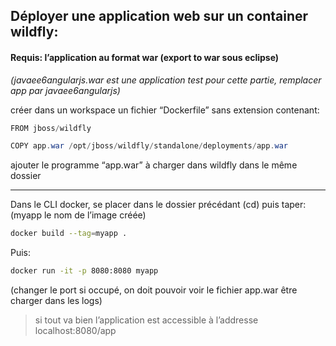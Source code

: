 ## Déployer une application web sur un container wildfly:
#### Requis: l’application au format war (export to war sous eclipse)
_(javaee6angularjs.war est une application test pour cette partie, remplacer app par javaee6angularjs)_


créer dans un workspace un fichier “Dockerfile” sans extension contenant:
```java
FROM jboss/wildfly

COPY app.war /opt/jboss/wildfly/standalone/deployments/app.war
```
ajouter le programme “app.war” à charger dans wildfly dans le même dossier

---
Dans le CLI docker, se placer dans le dossier précédant (cd) puis taper: (myapp le nom de l’image créée)
```bash
docker build --tag=myapp .
```


Puis:
```bash
docker run -it -p 8080:8080 myapp
````
(changer le port si occupé, on doit pouvoir voir le fichier app.war être charger dans les logs)

> si tout va bien l’application est accessible à l’addresse localhost:8080/app
